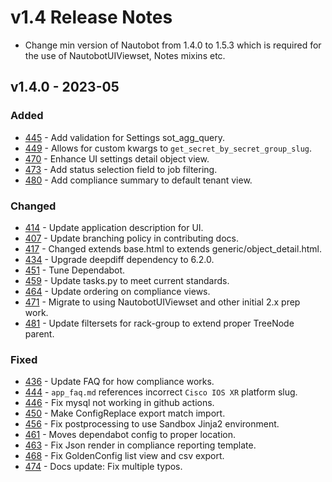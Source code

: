 # v1.4 Release Notes

- Change min version of Nautobot from 1.4.0 to 1.5.3 which is required for the use of NautobotUIViewset, Notes mixins etc.

## v1.4.0 - 2023-05

### Added

- [445](https://github.com/nautobot/nautobot-plugin-golden-config/pull/445) - Add validation for Settings sot_agg_query.
- [449](https://github.com/nautobot/nautobot-plugin-golden-config/pull/449) - Allows for custom kwargs to `get_secret_by_secret_group_slug`.
- [470](https://github.com/nautobot/nautobot-plugin-golden-config/pull/470) - Enhance UI settings detail object view.
- [473](https://github.com/nautobot/nautobot-plugin-golden-config/pull/473) - Add status selection field to job filtering.
- [480](https://github.com/nautobot/nautobot-plugin-golden-config/pull/480) - Add compliance summary to default tenant view.

### Changed

- [414](https://github.com/nautobot/nautobot-plugin-golden-config/pull/414) - Update application description for UI.
- [407](https://github.com/nautobot/nautobot-plugin-golden-config/pull/407) - Update branching policy in contributing docs.
- [417](https://github.com/nautobot/nautobot-plugin-golden-config/pull/417) - Changed extends base.html to extends generic/object_detail.html.
- [434](https://github.com/nautobot/nautobot-plugin-golden-config/pull/434) - Upgrade deepdiff dependency to 6.2.0.
- [451](https://github.com/nautobot/nautobot-plugin-golden-config/pull/451) - Tune Dependabot.
- [459](https://github.com/nautobot/nautobot-plugin-golden-config/pull/459) - Update tasks.py to meet current standards.
- [464](https://github.com/nautobot/nautobot-plugin-golden-config/pull/464) - Update ordering on compliance views.
- [471](https://github.com/nautobot/nautobot-plugin-golden-config/pull/471) - Migrate to using NautobotUIViewset and other initial 2.x prep work.
- [481](https://github.com/nautobot/nautobot-plugin-golden-config/pull/481) - Update filtersets for rack-group to extend proper TreeNode parent.

### Fixed

- [436](https://github.com/nautobot/nautobot-plugin-golden-config/pull/436) - Update FAQ for how compliance works.
- [444](https://github.com/nautobot/nautobot-plugin-golden-config/pull/444) - `app_faq.md` references incorrect `Cisco IOS XR` platform slug.
- [446](https://github.com/nautobot/nautobot-plugin-golden-config/pull/446) - Fix mysql not working in github actions.
- [450](https://github.com/nautobot/nautobot-plugin-golden-config/pull/450) - Make ConfigReplace export match import.
- [456](https://github.com/nautobot/nautobot-plugin-golden-config/pull/456) - Fix postprocessing to use Sandbox Jinja2 environment.
- [461](https://github.com/nautobot/nautobot-plugin-golden-config/pull/461) - Moves dependabot config to proper location.
- [463](https://github.com/nautobot/nautobot-plugin-golden-config/pull/463) - Fix Json render in compliance reporting template.
- [468](https://github.com/nautobot/nautobot-plugin-golden-config/pull/468) - Fix GoldenConfig list view and csv export.
- [474](https://github.com/nautobot/nautobot-plugin-golden-config/pull/474) - Docs update: Fix multiple typos.
